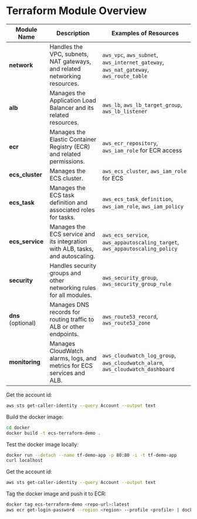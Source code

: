 # Terraform Module Overview

| **Module Name**  | **Description**                                                                                             | **Examples of Resources**                                                                                     |
|-------------------|-----------------------------------------------------------------------------------------------------------|---------------------------------------------------------------------------------------------------------------|
| **network**       | Handles the VPC, subnets, NAT gateways, and related networking resources.                                 | `aws_vpc`, `aws_subnet`, `aws_internet_gateway`, `aws_nat_gateway`, `aws_route_table`                         |
| **alb**           | Manages the Application Load Balancer and its related resources.                                           | `aws_lb`, `aws_lb_target_group`, `aws_lb_listener`                                                            |
| **ecr**           | Manages the Elastic Container Registry (ECR) and related permissions.                                      | `aws_ecr_repository`, `aws_iam_role` for ECR access                                                          |
| **ecs_cluster**   | Manages the ECS cluster.                                                                                   | `aws_ecs_cluster`, `aws_iam_role` for ECS                                                                     |
| **ecs_task**      | Manages the ECS task definition and associated roles for tasks.                                            | `aws_ecs_task_definition`, `aws_iam_role`, `aws_iam_policy`                                                   |
| **ecs_service**   | Manages the ECS service and its integration with ALB, tasks, and autoscaling.                              | `aws_ecs_service`, `aws_appautoscaling_target`, `aws_appautoscaling_policy`                                   |
| **security**      | Handles security groups and other networking rules for all modules.                                        | `aws_security_group`, `aws_security_group_rule`                                                               |
| **dns** (optional)| Manages DNS records for routing traffic to ALB or other endpoints.                                         | `aws_route53_record`, `aws_route53_zone`                                                                      |
| **monitoring**    | Manages CloudWatch alarms, logs, and metrics for ECS services and ALB.                                     | `aws_cloudwatch_log_group`, `aws_cloudwatch_alarm`, `aws_cloudwatch_dashboard`                                 |


Get the account id:
```bash
aws sts get-caller-identity --query Account --output text
```
Build the docker image:
```bash
cd docker
docker build -t ecs-terraform-demo .
```
Test the docker image locally:
```bash
docker run --detach --name tf-demo-app -p 80:80 -i -t tf-demo-app
curl localhost
```
Get the account id:
```bash
aws sts get-caller-identity --query Account --output text
```
Tag the docker image and push it to ECR:
```bash
docker tag ecs-terraform-demo <repo-url>:latest
aws ecr get-login-password --region <region> --profile <profile> | docker login --username AWS --password-stdin <account_id>.dkr.ecr.<region>.amazonaws.com
```